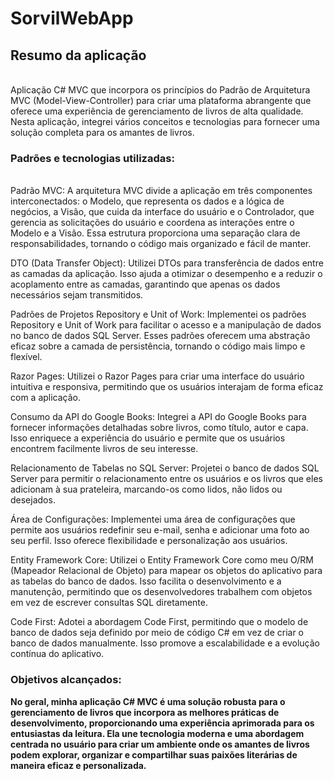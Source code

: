 # SorvilWebApp
<h2>Resumo da aplicação</h2>
</br>
 Aplicação C# MVC que incorpora os princípios do Padrão de Arquitetura MVC (Model-View-Controller) para criar uma plataforma abrangente que oferece uma experiência de gerenciamento de livros de alta qualidade. Nesta aplicação, integrei vários conceitos e tecnologias para fornecer uma solução completa para os amantes de livros.
<h3>Padrões e tecnologias utilizadas:</h3>
</br>
Padrão MVC: A arquitetura MVC divide a aplicação em três componentes interconectados: o Modelo, que representa os dados e a lógica de negócios, a Visão, que cuida da interface do usuário e o Controlador, que gerencia as solicitações do usuário e coordena as interações entre o Modelo e a Visão. Essa estrutura proporciona uma separação clara de responsabilidades, tornando o código mais organizado e fácil de manter.

DTO (Data Transfer Object): Utilizei DTOs para transferência de dados entre as camadas da aplicação. Isso ajuda a otimizar o desempenho e a reduzir o acoplamento entre as camadas, garantindo que apenas os dados necessários sejam transmitidos.

Padrões de Projetos Repository e Unit of Work: Implementei os padrões Repository e Unit of Work para facilitar o acesso e a manipulação de dados no banco de dados SQL Server. Esses padrões oferecem uma abstração eficaz sobre a camada de persistência, tornando o código mais limpo e flexível.

Razor Pages: Utilizei o Razor Pages para criar uma interface do usuário intuitiva e responsiva, permitindo que os usuários interajam de forma eficaz com a aplicação.

Consumo da API do Google Books: Integrei a API do Google Books para fornecer informações detalhadas sobre livros, como título, autor e capa. Isso enriquece a experiência do usuário e permite que os usuários encontrem facilmente livros de seu interesse.

Relacionamento de Tabelas no SQL Server: Projetei o banco de dados SQL Server para permitir o relacionamento entre os usuários e os livros que eles adicionam à sua prateleira, marcando-os como lidos, não lidos ou desejados.

Área de Configurações: Implementei uma área de configurações que permite aos usuários redefinir seu e-mail, senha e adicionar uma foto ao seu perfil. Isso oferece flexibilidade e personalização aos usuários.

Entity Framework Core: Utilizei o Entity Framework Core como meu O/RM (Mapeador Relacional de Objeto) para mapear os objetos do aplicativo para as tabelas do banco de dados. Isso facilita o desenvolvimento e a manutenção, permitindo que os desenvolvedores trabalhem com objetos em vez de escrever consultas SQL diretamente.

Code First: Adotei a abordagem Code First, permitindo que o modelo de banco de dados seja definido por meio de código C# em vez de criar o banco de dados manualmente. Isso promove a escalabilidade e a evolução contínua do aplicativo.
</br>
<h3>Objetivos alcançados:</h3>
<b>No geral, minha aplicação C# MVC é uma solução robusta para o gerenciamento de livros que incorpora as melhores práticas de desenvolvimento, proporcionando uma experiência aprimorada para os entusiastas da leitura. Ela une tecnologia moderna e uma abordagem centrada no usuário para criar um ambiente onde os amantes de livros podem explorar, organizar e compartilhar suas paixões literárias de maneira eficaz e personalizada.</b>
